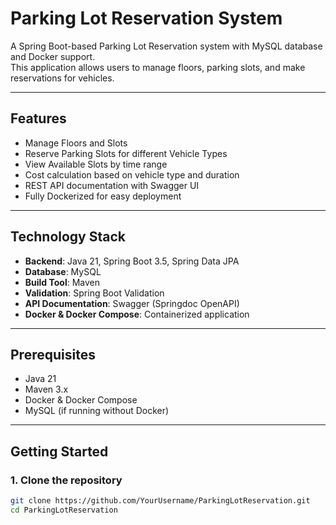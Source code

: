 # Parking Lot Reservation System

A Spring Boot-based Parking Lot Reservation system with MySQL database and Docker support.  
This application allows users to manage floors, parking slots, and make reservations for vehicles.

---

## Features

- Manage Floors and Slots
- Reserve Parking Slots for different Vehicle Types
- View Available Slots by time range
- Cost calculation based on vehicle type and duration
- REST API documentation with Swagger UI
- Fully Dockerized for easy deployment

---

## Technology Stack

- **Backend**: Java 21, Spring Boot 3.5, Spring Data JPA
- **Database**: MySQL
- **Build Tool**: Maven
- **Validation**: Spring Boot Validation
- **API Documentation**: Swagger (Springdoc OpenAPI)
- **Docker & Docker Compose**: Containerized application

---

## Prerequisites

- Java 21
- Maven 3.x
- Docker & Docker Compose
- MySQL (if running without Docker)

---

## Getting Started

### 1. Clone the repository
```bash
git clone https://github.com/YourUsername/ParkingLotReservation.git
cd ParkingLotReservation

